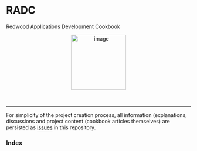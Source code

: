 # RADC
Redwood Applications Development Cookbook

<p align="center">
<img width="150" alt="image" src="https://user-images.githubusercontent.com/2712405/169400510-3f7680c7-725a-4454-8b0a-f177beba40f1.png"/>
<br/>
<b></b>
</p>
<br/>

---

For simplicity of the project creation process, all information (explanations, discussions and project content (cookbook articles themselves) are persisted as [issues](https://github.com/adriatic/RADC/issues) in this repository.

### Index

